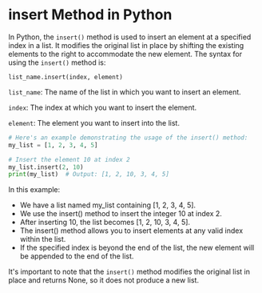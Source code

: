 # insert Method in Python

In Python, the `insert()` method is used to insert an element at a specified index in a list. It modifies the original list in place by shifting the existing elements to the right to accommodate the new element. The syntax for using the `insert()` method is:

```
list_name.insert(index, element)
```

`list_name`: The name of the list in which you want to insert an element.

`index`: The index at which you want to insert the element.

`element`: The element you want to insert into the list.

```python
# Here's an example demonstrating the usage of the insert() method:
my_list = [1, 2, 3, 4, 5]

# Insert the element 10 at index 2
my_list.insert(2, 10)
print(my_list)  # Output: [1, 2, 10, 3, 4, 5]
```

In this example:

- We have a list named my_list containing [1, 2, 3, 4, 5].
- We use the insert() method to insert the integer 10 at index 2.
- After inserting 10, the list becomes [1, 2, 10, 3, 4, 5].
- The insert() method allows you to insert elements at any valid index within the list. 
- If the specified index is beyond the end of the list, the new element will be appended to the end of the list.

It's important to note that the `insert()` method modifies the original list in place and returns None, so it does not produce a new list.